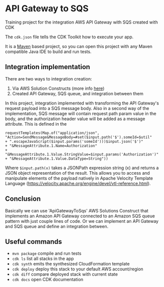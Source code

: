 # API Gateway to SQS
Training project for the integration AWS API Gateway with SQS created with CDK

The `cdk.json` file tells the CDK Toolkit how to execute your app.

It is a [Maven](https://maven.apache.org/) based project, so you can open this project with any Maven compatible Java IDE to build and run tests.

## Integration implementation
There are two ways to integration creation:
1. Via AWS Solution Constructs (more info [here](https://docs.aws.amazon.com/solutions/latest/constructs/aws-apigateway-sqs.html))
2. Created API Gateway, SQS queue, and integration between them

In this project, integration implemented with transforming the API Gateway's request payload into a SQS message body.
Also in a second way of the implementation, SQS message will contain request path param value in the body, 
and the authorization header value will be added as a message attribute. This is defined in the 
```
requestTemplates(Map.of("application/json",
"Action=SendMessage&MessageBody=#set($input.path('$').someId=$util"
+ ".escapeJavaScript($input.params('someId')))$input.json('$')"
+ "&MessageAttribute.1.Name=Authorization"
+ "&MessageAttribute.1.Value.StringValue=$input.params('Authorization')"
+ "&MessageAttribute.1.Value.DataType=String"))
```
Where `$input.path(x)` takes a JSONPath expression string (x) and returns a JSON object representation of the result.
This allows you to access and manipulate elements of the payload natively in Apache Velocity Template Language (https://velocity.apache.org/engine/devel/vtl-reference.html).
## Conclusion
Basically we can use 'ApiGatewayToSqs' AWS Solutions Construct that implements an Amazon API Gateway
connected to an Amazon SQS queue pattern with just couple lines of code. Or we can implement an API Gateway
and SQS queue and define an integration between.
## Useful commands

* `mvn package`     compile and run tests
* `cdk ls`          list all stacks in the app
* `cdk synth`       emits the synthesized CloudFormation template
* `cdk deploy`      deploy this stack to your default AWS account/region
* `cdk diff`        compare deployed stack with current state
* `cdk docs`        open CDK documentation
